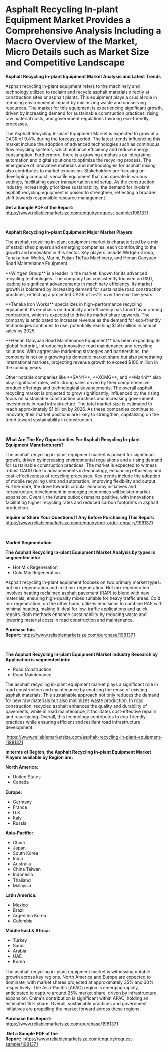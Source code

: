 <p><h1>Asphalt Recycling In-plant Equipment Market Provides a Comprehensive Analysis Including a Macro Overview of the Market, Micro Details such as Market Size and Competitive Landscape</h1></p><p><strong>Asphalt Recycling In-plant Equipment Market Analysis and Latest Trends</strong></p>
<p><p>Asphalt recycling in-plant equipment refers to the machinery and technology utilized to reclaim and recycle asphalt materials directly at construction sites or asphalt plants. This equipment plays a crucial role in reducing environmental impact by minimizing waste and conserving resources. The market for this equipment is experiencing significant growth, driven by increasing demand for sustainable construction practices, rising raw material costs, and government regulations favoring eco-friendly processes.</p><p>The Asphalt Recycling In-plant Equipment Market is expected to grow at a CAGR of 9.4% during the forecast period. The latest trends influencing this market include the adoption of advanced technologies such as continuous flow recycling systems, which enhance efficiency and reduce energy consumption. Furthermore, there is a growing emphasis on integrating automation and digital solutions to optimize the recycling process. The emergence of innovative materials and methodologies for asphalt mixing also contributes to market expansion. Stakeholders are focusing on developing compact, versatile equipment that can operate in various settings, facilitating easier transportation and setup. As the construction industry increasingly prioritizes sustainability, the demand for in-plant asphalt recycling equipment is poised to strengthen, reflecting a broader shift towards responsible resource management.</p></p>
<p><strong>Get a Sample PDF of the Report:&nbsp;</strong> <a href="https://www.reliablemarketsize.com/enquiry/request-sample/1981371?utm_campaign=3192&utm_medium=2&utm_source=Github&utm_content=ia&utm_term=12042025&utm_id=asphalt-recycling-in-plant-equipment">https://www.reliablemarketsize.com/enquiry/request-sample/1981371</a></p>
<p>&nbsp;</p>
<p><strong>Asphalt Recycling In-plant Equipment Major Market Players</strong></p>
<p><p>The asphalt recycling in-plant equipment market is characterized by a mix of established players and emerging companies, each contributing to the growth and innovation in this sector. Key players include Wirtgen Group, Tanaka Iron Works, Marini, Fujian TieTuo Machinery, and Henan Gaoyuan Road Maintenance Equipment.</p><p>**Wirtgen Group** is a leader in the market, known for its advanced recycling technologies. The company has consistently focused on R&D, leading to significant advancements in machinery efficiency. Its market growth is bolstered by increasing demand for sustainable road construction practices, reflecting a projected CAGR of 5-7% over the next five years.</p><p>**Tanaka Iron Works** specializes in high-performance recycling equipment. Its emphasis on durability and efficiency has found favor among contractors, which is expected to drive its market share upwards. The company is anticipated to increase revenue as the demand for eco-friendly technologies continues to rise, potentially reaching $150 million in annual sales by 2025.</p><p>**Henan Gaoyuan Road Maintenance Equipment** has been expanding its global footprint, introducing innovative road maintenance and recycling solutions. With aggressive marketing strategies and partnerships, the company is not only growing its domestic market share but also penetrating international markets, projecting revenue growth to exceed $100 million in the coming years.</p><p>Other notable companies like **SANY**, **XCMG**, and **Marini** also play significant roles, with strong sales driven by their comprehensive product offerings and technological advancements. The overall asphalt recycling market is projected to grow significantly, influenced by the rising focus on sustainable construction practices and increasing government investments in road infrastructure. The total market size is estimated to reach approximately $1 billion by 2026. As these companies continue to innovate, their market positions are likely to strengthen, capitalizing on the trend toward sustainability in construction.</p></p>
<p>&nbsp;</p>
<p><strong>What Are The Key Opportunities For Asphalt Recycling In-plant Equipment Manufacturers?</strong></p>
<p><p>The asphalt recycling in-plant equipment market is poised for significant growth, driven by increasing environmental regulations and a rising demand for sustainable construction practices. The market is expected to witness robust CAGR due to advancements in technology, enhancing efficiency and cost-effectiveness of recycling processes. Key trends include the adoption of mobile recycling units and automation, improving flexibility and output. Furthermore, the drive towards circular economy initiatives and infrastructure development in emerging economies will bolster market expansion. Overall, the future outlook remains positive, with innovations facilitating higher recycling rates and reduced carbon footprints in asphalt production.</p></p>
<p><strong>Inquire or Share Your Questions If Any Before Purchasing This Report:</strong> <a href="https://www.reliablemarketsize.com/enquiry/pre-order-enquiry/1981371?utm_campaign=3192&utm_medium=2&utm_source=Github&utm_content=ia&utm_term=12042025&utm_id=asphalt-recycling-in-plant-equipment">https://www.reliablemarketsize.com/enquiry/pre-order-enquiry/1981371</a></p>
<p>&nbsp;</p>
<p><strong>Market Segmentation</strong></p>
<p><strong>The Asphalt Recycling In-plant Equipment Market Analysis by types is segmented into:</strong></p>
<p><ul><li>Hot Mix Regeneration</li><li>Cold Mix Regeneration</li></ul></p>
<p><p>Asphalt recycling in-plant equipment focuses on two primary market types: hot mix regeneration and cold mix regeneration. Hot mix regeneration involves heating reclaimed asphalt pavement (RAP) to blend with new materials, ensuring high-quality mixes suitable for heavy traffic areas. Cold mix regeneration, on the other hand, utilizes emulsions to combine RAP with minimal heating, making it ideal for low-traffic applications and quick repairs. Both methods enhance sustainability by reducing waste and lowering material costs in road construction and maintenance.</p></p>
<p><strong>Purchase this Report:&nbsp;</strong><a href="https://www.reliablemarketsize.com/purchase/1981371?utm_campaign=3192&utm_medium=2&utm_source=Github&utm_content=ia&utm_term=12042025&utm_id=asphalt-recycling-in-plant-equipment">https://www.reliablemarketsize.com/purchase/1981371</a></p>
<p>&nbsp;</p>
<p><strong>The Asphalt Recycling In-plant Equipment Market Industry Research by Application is segmented into:</strong></p>
<p><ul><li>Road Construction</li><li>Road Maintenance</li></ul></p>
<p><p>The asphalt recycling in-plant equipment market plays a significant role in road construction and maintenance by enabling the reuse of existing asphalt materials. This sustainable approach not only reduces the demand for new raw materials but also minimizes waste production. In road construction, recycled asphalt enhances the quality and durability of pavements, while in road maintenance, it facilitates cost-effective repairs and resurfacing. Overall, this technology contributes to eco-friendly practices while ensuring efficient and resilient road infrastructure development.</p></p>
<p><a href="https://www.reliablemarketsize.com/asphalt-recycling-in-plant-equipment-r1981371?utm_campaign=3192&utm_medium=2&utm_source=Github&utm_content=ia&utm_term=12042025&utm_id=asphalt-recycling-in-plant-equipment">&nbsp;https://www.reliablemarketsize.com/asphalt-recycling-in-plant-equipment-r1981371</a></p>
<p><strong>In terms of Region, the Asphalt Recycling In-plant Equipment Market Players available by Region are:</strong></p>
<p>
    <p> <strong> North America: </strong>
        <ul>
            <li>United States</li>
            <li>Canada</li>
        </ul>
        </p> 
    <p> <strong> Europe: </strong>
        <ul>
            <li>Germany</li>
            <li>France</li>
            <li>U.K.</li>
            <li>Italy</li>
            <li>Russia</li>
        </ul>
        </p> 
    <p> <strong> Asia-Pacific: </strong>
        <ul>
            <li>China</li>
            <li>Japan</li>
            <li>South Korea</li>
            <li>India</li>
            <li>Australia</li>
            <li>China Taiwan</li>
            <li>Indonesia</li>
            <li>Thailand</li>
            <li>Malaysia</li>
        </ul>
        </p> 
    <p> <strong> Latin America: </strong>
        <ul>
            <li>Mexico</li>
            <li>Brazil</li>
            <li>Argentina Korea</li>
            <li>Colombia</li>
        </ul>
        </p> 
    <p> <strong> Middle East & Africa: </strong>
        <ul>
            <li>Turkey</li>
            <li>Saudi</li>
            <li>Arabia</li>
            <li>UAE</li>
            <li>Korea</li>
        </ul>
    </p>
    </p>
<p><p>The asphalt recycling in-plant equipment market is witnessing notable growth across key regions. North America and Europe are expected to dominate, with market shares projected at approximately 35% and 30% respectively. The Asia-Pacific (APAC) region is emerging rapidly, anticipated to capture around 25% market share, driven by infrastructure expansion. China's contribution is significant within APAC, holding an estimated 15% share. Overall, sustainable practices and government initiatives are propelling the market forward across these regions.</p></p>
<p><strong>Purchase this Report: </strong><a href="https://www.reliablemarketsize.com/purchase/1981371?utm_campaign=3192&utm_medium=2&utm_source=Github&utm_content=ia&utm_term=12042025&utm_id=asphalt-recycling-in-plant-equipment">https://www.reliablemarketsize.com/purchase/1981371</a></p>
<p>&nbsp;<strong>Get a Sample PDF of the Report:&nbsp;&nbsp;</strong><a href="https://www.reliablemarketsize.com/enquiry/request-sample/1981371?utm_campaign=3192&utm_medium=2&utm_source=Github&utm_content=ia&utm_term=12042025&utm_id=asphalt-recycling-in-plant-equipment">https://www.reliablemarketsize.com/enquiry/request-sample/1981371</a></p>
<p><strong></strong></p>
<p><p></p><p></p><p></p></p>